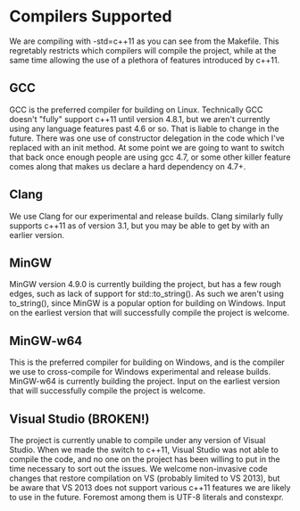 # Compilers Supported

We are compiling with -std=c++11 as you can see from the Makefile.
This regretably restricts which compilers will compile the project, while at the same time allowing the use of a plethora of features introduced by c++11.

## GCC

GCC is the preferred compiler for building on Linux.
Technically GCC doesn't "fully" support c++11 until version 4.8.1, but we aren't currently using any language features past 4.6 or so.  That is liable to change in the future.
There was one use of constructor delegation in the code which I've replaced with an init method.
At some point we are going to want to switch that back once enough people are using gcc 4.7, or some other killer feature comes along that makes us declare a hard dependency on 4.7+.

## Clang

We use Clang for our experimental and release builds.
Clang similarly fully supports c++11 as of version 3.1, but you may be able to get by with an earlier version.

## MinGW

MinGW version 4.9.0 is currently building the project, but has a few rough edges, such as lack of support for std::to_string().  As such we aren't using to_string(), since MinGW is a popular option for building on Windows.  Input on the earliest version that will successfully compile the project is welcome.

## MinGW-w64

This is the preferred compiler for building on Windows, and is the compiler we use to cross-compile for Windows experimental and release builds.
MinGW-w64 is currently building the project.  Input on the earliest version that will successfully compile the project is welcome.

## Visual Studio (BROKEN!)

The project is currently unable to compile under any version of Visual Studio.  When we made the switch to c++11, Visual Studio was not able to compile the code, and no one on the project has been willing to put in the time necessary to sort out the issues.  We welcome non-invasive code changes that restore compilation on VS (probably limited to VS 2013), but be aware that VS 2013 does not support various c++11 features we are likely to use in the future.  Foremost among them is UTF-8 literals and constexpr.